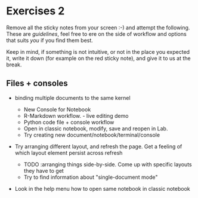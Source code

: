 # Exercises 2

Remove all the sticky notes from your screen :-) and attempt the following.
These are _guidelines_, feel free to ere on the side of workflow and
options that suits _you_ if you find them best. 

Keep in mind, if something is not intuitive, or not in the place you expected it, write
it down (for example on the red sticky note), and give it to us at the break.

## Files + consoles
- binding multiple documents to the same kernel
    - New Console for Notebook
    - R-Markdown workflow. - live editing demo
    - Python code file + console workflow
    - Open in classic notebook, modify, save and reopen in Lab.
    - Try creating new document/notebook/terminal/console

- Try arranging different layout, and refresh the page. Get a feeling of which layout element persist across refresh
    - TODO :arranging things side-by-side. Come up with specific layouts they have to get
    - Try to find information about "single-document mode"

- Look in the help menu how to open same notebook in classic notebook
 